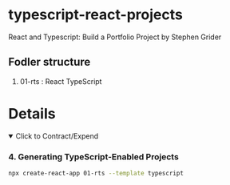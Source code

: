 # typescript-react-projects

React and Typescript: Build a Portfolio Project by Stephen Grider

## Fodler structure

1. 01-rts : React TypeScript

# Details

<details open> 
  <summary>Click to Contract/Expend</summary>

### 4. Generating TypeScript-Enabled Projects

```sh
npx create-react-app 01-rts --template typescript
```

</details>
